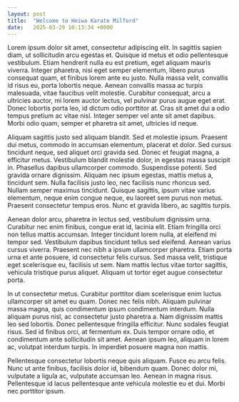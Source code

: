 ```yaml
---
layout: post
title:  "Welcome to Heiwa Karate Milford"
date:   2025-03-29 10:13:34 +0000
---
```

Lorem ipsum dolor sit amet, consectetur adipiscing elit. In sagittis sapien diam, ut sollicitudin arcu egestas et. Quisque id metus et odio pellentesque vestibulum. Etiam hendrerit nulla eu est pretium, eget aliquam mauris viverra. Integer pharetra, nisi eget semper elementum, libero purus consequat quam, et finibus lorem ante eu justo. Nulla massa velit, convallis id risus eu, porta lobortis neque. Aenean convallis massa ac turpis malesuada, vitae faucibus velit molestie. Curabitur consequat, arcu a ultricies auctor, mi lorem auctor lectus, vel pulvinar purus augue eget erat. Donec lobortis porta leo, id dictum odio porttitor at. Cras sit amet dui a odio tempus pretium ac vitae nisl. Integer semper vel ante sit amet dapibus. Morbi odio quam, semper et pharetra sit amet, ultricies id neque.

Aliquam sagittis justo sed aliquam blandit. Sed et molestie ipsum. Praesent dui metus, commodo in accumsan elementum, placerat et dolor. Sed cursus tincidunt neque, sed aliquet orci gravida sed. Donec et feugiat magna, a efficitur metus. Vestibulum blandit molestie dolor, in egestas massa suscipit in. Phasellus dapibus ullamcorper commodo. Suspendisse potenti. Sed gravida ornare dignissim. Aliquam nec ipsum egestas, mattis metus a, tincidunt sem. Nulla facilisis justo leo, nec facilisis nunc rhoncus sed. Nullam semper maximus tincidunt. Quisque sagittis, ipsum vitae varius elementum, neque enim congue neque, eu laoreet sem purus non metus. Praesent consectetur tempus eros. Nunc et gravida libero, ac sagittis turpis.

Aenean dolor arcu, pharetra in lectus sed, vestibulum dignissim urna. Curabitur nec enim finibus, congue erat id, lacinia elit. Etiam fringilla orci non tellus mattis accumsan. Integer tincidunt lorem nulla, at eleifend mi tempor sed. Vestibulum dapibus tincidunt tellus sed eleifend. Aenean varius cursus viverra. Praesent nec nibh a ipsum ullamcorper pharetra. Etiam porta urna et ante posuere, id consectetur felis cursus. Sed massa velit, tristique eget scelerisque eu, facilisis ut sem. Nam mattis lectus vitae tortor sagittis, vehicula tristique purus aliquet. Aliquam ut tortor eget augue consectetur porta.

In ut consectetur metus. Curabitur porttitor diam scelerisque enim luctus ullamcorper sit amet eu quam. Donec nec felis nibh. Aliquam pulvinar massa magna, quis condimentum ipsum condimentum interdum. Nulla aliquam purus nisl, ac consectetur justo pharetra a. Nam dignissim mattis leo sed lobortis. Donec pellentesque fringilla efficitur. Nunc sodales feugiat risus. Sed id finibus orci, at fermentum ex. Duis tempor ornare odio, et condimentum ante sollicitudin sit amet. Aenean ipsum leo, aliquam in lorem ac, volutpat interdum turpis. In imperdiet posuere magna non mattis.

Pellentesque consectetur lobortis neque quis aliquam. Fusce eu arcu felis. Nunc ut ante finibus, facilisis dolor id, bibendum quam. Donec dolor mi, vulputate a ligula ac, vulputate accumsan leo. Aenean in magna risus. Pellentesque id lacus pellentesque ante vehicula molestie eu et dui. Morbi nec porttitor ipsum.